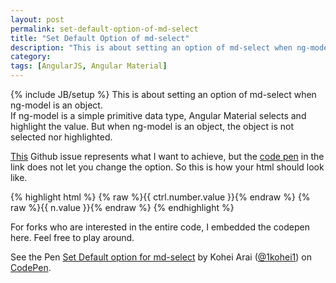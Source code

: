 ```yaml
---
layout: post
permalink: set-default-option-of-md-select
title: "Set Default Option of md-select"
description: "This is about setting an option of md-select when ng-model is an object."
category: 
tags: [AngularJS, Angular Material]
---
```

{% include JB/setup %}
This is about setting an option of md-select when ng-model is an object.<br />
If ng-model is a simple primitive data type, Angular Material selects and highlight the value. But when ng-model is an object, the object is not selected nor highlighted.

[This](https://github.com/angular/material/issues/2862) Github issue represents what I want to achieve, but the [code pen](http://codepen.io/myagoo/pen/Qbddzg?editors=101) in the link does not let you change the option. So this is how your html should look like.

{% highlight html %}
  <md-select ng-model="ctrl.number">
    <md-select-label>{% raw %}{{ ctrl.number.value }}{% endraw %}</md-select-label>
    <md-option ng-repeat="n in ctrl.numbers" ng-value="n" selected="{% raw %}{{ n.value === ctrl.number.value ? 'selected' : '' }}{% endraw %}">{% raw %}{{ n.value }}{% endraw %}</md-option>
  </md-select>
{% endhighlight %}

For forks who are interested in the entire code, I embedded the codepen here. Feel free to play around.

<p data-height="268" data-theme-id="0" data-slug-hash="gpXdjQ" data-default-tab="result" data-user="1kohei1" class='codepen'>See the Pen <a href='http://codepen.io/1kohei1/pen/gpXdjQ/'>Set Default option for md-select</a> by Kohei Arai (<a href='http://codepen.io/1kohei1'>@1kohei1</a>) on <a href='http://codepen.io'>CodePen</a>.</p>
<script async src="//assets.codepen.io/assets/embed/ei.js"></script>